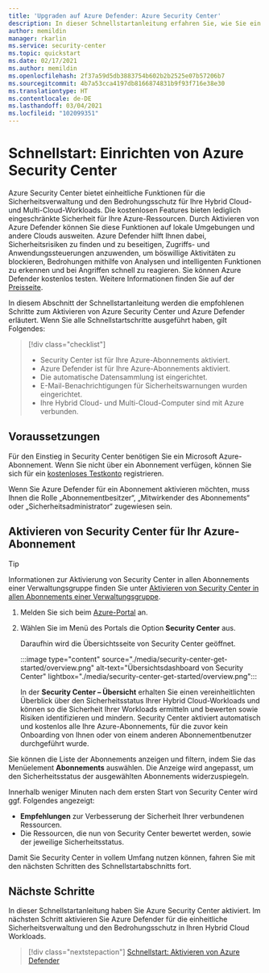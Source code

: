 ```yaml
---
title: 'Upgraden auf Azure Defender: Azure Security Center'
description: In dieser Schnellstartanleitung erfahren Sie, wie Sie ein Upgrade auf Azure Defender von Security Center durchführen, um die Sicherheit zu verbessern.
author: memildin
manager: rkarlin
ms.service: security-center
ms.topic: quickstart
ms.date: 02/17/2021
ms.author: memildin
ms.openlocfilehash: 2f37a59d5db3883754b602b2b2525e07b57206b7
ms.sourcegitcommit: 4b7a53cca4197db8166874831b9f93f716e38e30
ms.translationtype: HT
ms.contentlocale: de-DE
ms.lasthandoff: 03/04/2021
ms.locfileid: "102099351"
---
```

# <a name="quickstart-set-up-azure-security-center"></a>Schnellstart: Einrichten von Azure Security Center

Azure Security Center bietet einheitliche Funktionen für die Sicherheitsverwaltung und den Bedrohungsschutz für Ihre Hybrid Cloud- und Multi-Cloud-Workloads. Die kostenlosen Features bieten lediglich eingeschränkte Sicherheit für Ihre Azure-Ressourcen. Durch Aktivieren von Azure Defender können Sie diese Funktionen auf lokale Umgebungen und andere Clouds ausweiten. Azure Defender hilft Ihnen dabei, Sicherheitsrisiken zu finden und zu beseitigen, Zugriffs- und Anwendungssteuerungen anzuwenden, um böswillige Aktivitäten zu blockieren, Bedrohungen mithilfe von Analysen und intelligenten Funktionen zu erkennen und bei Angriffen schnell zu reagieren. Sie können Azure Defender kostenlos testen. Weitere Informationen finden Sie auf der [Preisseite](https://azure.microsoft.com/pricing/details/security-center/).

In diesem Abschnitt der Schnellstartanleitung werden die empfohlenen Schritte zum Aktivieren von Azure Security Center und Azure Defender erläutert. Wenn Sie alle Schnellstartschritte ausgeführt haben, gilt Folgendes:

> [!div class="checklist"]
> * Security Center ist für Ihre Azure-Abonnements aktiviert.
> * Azure Defender ist für Ihre Azure-Abonnements aktiviert.
> * Die automatische Datensammlung ist eingerichtet.
> * E-Mail-Benachrichtigungen für Sicherheitswarnungen wurden eingerichtet.
> * Ihre Hybrid Cloud- und Multi-Cloud-Computer sind mit Azure verbunden.

## <a name="prerequisites"></a>Voraussetzungen
Für den Einstieg in Security Center benötigen Sie ein Microsoft Azure-Abonnement. Wenn Sie nicht über ein Abonnement verfügen, können Sie sich für ein [kostenloses Testkonto](https://azure.microsoft.com/pricing/free-trial/) registrieren.

Wenn Sie Azure Defender für ein Abonnement aktivieren möchten, muss Ihnen die Rolle „Abonnementbesitzer“, „Mitwirkender des Abonnements“ oder „Sicherheitsadministrator“ zugewiesen sein.

## <a name="enable-security-center-on-your-azure-subscription"></a>Aktivieren von Security Center für Ihr Azure-Abonnement

> [!TIP]
> Informationen zur Aktivierung von Security Center in allen Abonnements einer Verwaltungsgruppe finden Sie unter [Aktivieren von Security Center in allen Abonnements einer Verwaltungsgruppe](onboard-management-group.md).

1. Melden Sie sich beim [Azure-Portal](https://azure.microsoft.com/features/azure-portal/) an.

1. Wählen Sie im Menü des Portals die Option **Security Center** aus. 

    Daraufhin wird die Übersichtsseite von Security Center geöffnet.

    :::image type="content" source="./media/security-center-get-started/overview.png" alt-text="Übersichtsdashboard von Security Center" lightbox="./media/security-center-get-started/overview.png":::

    In der **Security Center – Übersicht** erhalten Sie einen vereinheitlichten Überblick über den Sicherheitsstatus Ihrer Hybrid Cloud-Workloads und können so die Sicherheit Ihrer Workloads ermitteln und bewerten sowie Risiken identifizieren und mindern. Security Center aktiviert automatisch und kostenlos alle Ihre Azure-Abonnements, für die zuvor kein Onboarding von Ihnen oder von einem anderen Abonnementbenutzer durchgeführt wurde.

Sie können die Liste der Abonnements anzeigen und filtern, indem Sie das Menüelement **Abonnements** auswählen. Die Anzeige wird angepasst, um den Sicherheitsstatus der ausgewählten Abonnements widerzuspiegeln. 

Innerhalb weniger Minuten nach dem ersten Start von Security Center wird ggf. Folgendes angezeigt:

- **Empfehlungen** zur Verbesserung der Sicherheit Ihrer verbundenen Ressourcen.
- Die Ressourcen, die nun von Security Center bewertet werden, sowie der jeweilige Sicherheitsstatus.

Damit Sie Security Center in vollem Umfang nutzen können, fahren Sie mit den nächsten Schritten des Schnellstartabschnitts fort.



## <a name="next-steps"></a>Nächste Schritte
In dieser Schnellstartanleitung haben Sie Azure Security Center aktiviert. Im nächsten Schritt aktivieren Sie Azure Defender für die einheitliche Sicherheitsverwaltung und den Bedrohungsschutz in Ihren Hybrid Cloud Workloads.

> [!div class="nextstepaction"]
> [Schnellstart: Aktivieren von Azure Defender](enable-azure-defender.md)